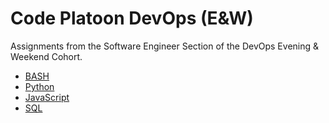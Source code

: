 # Code Platoon DevOps (E&W)

Assignments from the Software Engineer Section of the DevOps Evening & Weekend Cohort.

- [BASH](/bash)
- [Python](/python)
- [JavaScript](/javascript)
- [SQL](/sql)
